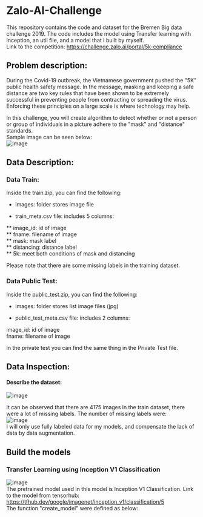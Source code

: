 # Zalo-AI-Challenge
This repository contains the code and dataset for the Bremen Big data challenge 2019. The code includes the model using Transfer learning with Inception, an util file, and a model that I built by myself.  
Link to the competition: https://challenge.zalo.ai/portal/5k-compliance  

## Problem description: 

During the Covid-19 outbreak, the Vietnamese government pushed the "5K" public health safety message. In the message, masking and keeping a safe distance are two key rules that have been shown to be extremely successful in preventing people from contracting or spreading the virus. Enforcing these principles on a large scale is where technology may help.

In this challenge, you will create algorithm to detect whether or not a person or group of individuals in a picture adhere to the "mask" and "distance" standards.  
Sample image can be seen below:  
![image](https://user-images.githubusercontent.com/68081679/146218442-53338413-c022-4d2a-8e8e-e9951780514e.png)  

## Data Description:  

### Data Train:  

Inside the train.zip, you can find the following:  

* images: folder stores image file  

* train_meta.csv file: includes 5 columns:  

** image_id: id of image  
** fname: filename of image  
** mask: mask label  
** distancing: distance label  
** 5k: meet both conditions of mask and distancing  
 
Please note that there are some missing labels in the training dataset.   

### Data Public Test:  

Inside the public_test.zip, you can find the following:  

* images: folder stores list image files (jpg)  

* public_test_meta.csv file: includes 2 columns:  

image_id: id of image  
fname: filename of image  

In the private test you can find the same thing in the Private Test file.   

## Data Inspection: 

#### Describe the dataset:  

![image](https://user-images.githubusercontent.com/68081679/146222605-5db362e7-f86f-436c-94b8-fab25c2c7bf0.png)  

It can be observed that there are 4175 images in the train dataset, there were a lot of missing labels. The number of missing labels were:  
![image](https://user-images.githubusercontent.com/68081679/146226304-e4e0286b-d52c-42f6-b30b-8e7a23d9b8f4.png)  
I will only use fully labeled data for my models, and compensate the lack of data by data augmentation.  

## Build the models 

### Transfer Learning using Inception V1 Classification  

![image](https://user-images.githubusercontent.com/68081679/146235168-f09c9b97-be42-4b57-a400-81f762bb0250.png)  
The pretrained model used in this model is Inception V1 Classification. Link to the model from tensorhub: https://tfhub.dev/google/imagenet/inception_v1/classification/5  
The function "create_model" were defined as below:  

















